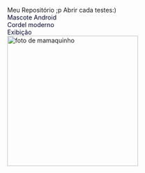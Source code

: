  <style>
  img{
   width:300px;
  }

  a{
   text-decoration: none;
   color: 00002E;
  }
  a:hover{
   text-decoration: underline;
   color: black;
  }
 </style>

Meu Repositório ;p
Abrir cada testes:) <br>
<a href="https://euleoaraujo.github.io/html-css/exercicios/desafiocap16/android">Mascote Android </a>
<br>
<a href="https://euleoaraujo.github.io/html-css/exercicios/desafio012/cordel">Cordel moderno </a>
<br>
<a href="https://euleoaraujo.github.io/html-css/exercicios/leo/inde">Exibição </a>
<br>
 <img src="https://static.ndmais.com.br/2021/02/antonio-macaco-prego-bc-6-691x800.jpg" alt="foto de mamaquinho"> 
